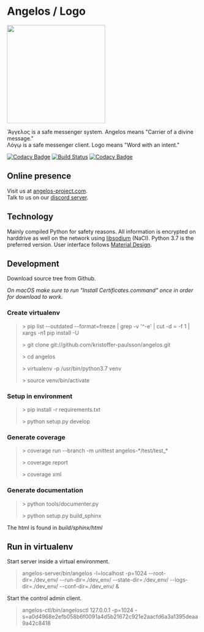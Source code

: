 # Angelos / Logo

<img height="256" src="https://angelos-project.com/images/angelos.png"/>

Ἄγγελος is a safe messenger system. Angelos means "Carrier of a divine message."<br />
Λόγῳ is a safe messenger client. Logo means "Word with an intent."

[![Codacy Badge](https://app.codacy.com/project/badge/Grade/ce492ea15eb2477caac227d422c3aae4)](https://www.codacy.com/gh/kristoffer-paulsson/angelos/dashboard?utm_source=github.com&amp;utm_medium=referral&amp;utm_content=kristoffer-paulsson/angelos&amp;utm_campaign=Badge_Grade)
[![Build Status](https://travis-ci.com/kristoffer-paulsson/angelos.svg?branch=master)](https://travis-ci.com/kristoffer-paulsson/angelos)
[![Codacy Badge](https://app.codacy.com/project/badge/Coverage/ce492ea15eb2477caac227d422c3aae4)](https://www.codacy.com/gh/kristoffer-paulsson/angelos/dashboard?utm_source=github.com&amp;utm_medium=referral&amp;utm_content=kristoffer-paulsson/angelos&amp;utm_campaign=Badge_Coverage)

## Online presence

Visit us at [angelos-project.com](https://angelos-project.com).<br />
Talk to us on our [discord server](https://discord.gg/TPx65rT).

## Technology

Mainly compiled Python for safety reasons.
All information is encrypted on harddrive as well on the network using [libsodium](https://libsodium.gitbook.io/doc/) (NaCl).
Python 3.7 is the preferred version.
User interface follows [Material Design](https://material.io).

## Development
Download source tree from Github.

_On macOS make sure to run "Install Certificates.command" once in order for download to work._

### Create virtualenv
> &gt; pip list --outdated --format=freeze | grep -v '^\-e' | cut -d = -f 1  | xargs -n1 pip install -U
>
> &gt; git clone git://github.com/kristoffer-paulsson/angelos.git
> 
> &gt; cd angelos
> 
> &gt; virtualenv -p /usr/bin/python3.7 venv
> 
> &gt; source venv/bin/activate


### Setup in environment
> &gt; pip install -r requirements.txt
> 
> &gt; python setup.py develop


### Generate coverage 
> &gt; coverage run --branch -m unittest angelos-\*/test/test_\*
>
> &gt; coverage report
> 
> &gt; coverage xml

### Generate documentation
> &gt; python tools/documenter.py
> 
> &gt; python setup.py build_sphinx

The html is found in _build/sphinx/html_

## Run in virtualenv

Start server inside a virtual environment.
> angelos-server/bin/angelos -l=localhost -p=1024 --root-dir=./dev_env/ --run-dir=./dev_env/ --state-dir=./dev_env/ --logs-dir=./dev_env/ --conf-dir=./dev_env/ &

Start the control admin client.
> angelos-ctl/bin/angelosctl 127.0.0.1 -p=1024 -s=a0d4968e2efb058b6f0091a4d5b21672c921e2aacfd6a3a1395deaa9a42c8418

